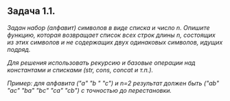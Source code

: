 ## Задача 1.1.

*Задан набор (алфавит) символов в виде списка и число n.
Опишите функцию, которая возвращает список всех строк
длины n, состоящих из этих символов и не содержащих
двух одинаковых символов, идущих подряд.*

*Для решения использовать рекурсию и базовые операции
над константами и списками (str, cons, concat и т.п.).*

*Пример: для алфавита ("а" "b " "c") и n=2 результат должен
быть ("ab" "ac" "ba" "bc" "ca" "cb") с точностью до
перестановки.*